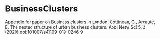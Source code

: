 # BusinessClusters
Appendix for paper on Business clusters in London:
Cottineau, C., Arcaute, E. The nested structure of urban business clusters. Appl Netw Sci 5, 2 (2020) doi:10.1007/s41109-019-0246-9
